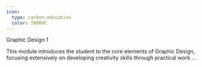 ```yaml
---
icon:
  type: carbon:education
  color: 78909C
---
```

Graphic Design 1

This module introduces the student to the core elements of Graphic Design, focusing extensively on developing creativity skills through practical work ... 
